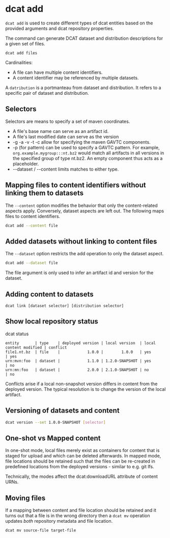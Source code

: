 # dcat add

`dcat add` is used to create different types of dcat entities based on the provided arguments and dcat repository properties.

The command can generate DCAT dataset and distribution descriptions for a given set of files.


`dcat add files`


Cardinalities:
* A file can have multiple content identifiers.
* A content identifier may be referenced by multiple datasets.


A `datribution` is a portmanteau from dataset and distribution. It refers to a specific pair of dataset and distribution.


## Selectors
Selectors are means to specify a set of maven coordinates.
* A file's base name can serve as an artifact id.
* A file's last modified date can serve as the version
* -g -a -v -t -c allow for specifying the maven GAVTC components.
* -p (for pattern) can be used to specify a GAVTC pattern. For example, `org.example.mygroup:::nt.bz2` would match all artifacts in all versions in the
specified group of type nt.bz2. An empty component thus acts as a placeholder.
* --dataset / --content limits matches to either type.

## Mapping files to content identifiers without linking them to datasets

The `--content` option modifies the behavior that only the content-related aspects apply. Conversely, dataset aspects are left out.
The following maps files to content identifiers.

```bash
dcat add --content file
```

## Added datasets without linking to content files

The `--dataset` option restricts the add operation to only the dataset aspect.

```bash
dcat add --dataset file
```

The file argument is only used to infer an artifact id and version for the dataset.



## Adding content to datasets

```
dcat link [dataset selector] [distribution selector]
```



## Show local repository status

dcat status


```
entity       | type    | deployed version | local version  | local content modified | conflict
file1.nt.bz  | file    |            1.0.0 |        1.0.0   | yes                    | yes
urn:mvn:foo  | dataset |            1.1.0 | 1.2.0-SNAPSHOT | yes                    | no
urn:mn:foo   | dataset |            2.0.0 | 2.1.0-SNAPSHOT | no                     | no

```

Conflicts arise if a local non-snapshot version differs in content from the deployed version.
The typical resolution is to change the version of the local artifact.


## Versioning of datasets and content

```bash
dcat version --set 1.0.0-SNAPSHOT [selector]
```



## One-shot vs Mapped content
In one-shot mode, local files merely exist as containers for content that is staged for upload and which can be deleted afterwards.
In mapped mode, file locations should be retained such that the files can be re-created in predefined locations from the deployed versions - similar to e.g. git lfs.

Technically, the modes affect the dcat:downloadURL attribute of content URNs.


## Moving files
If a mapping between content and file location should be retained and it turns out that a file is in the wrong directory then
a `dcat mv` operation updates _both_ repository metadata and file location.

```bash
dcat mv source-file target-file
```




